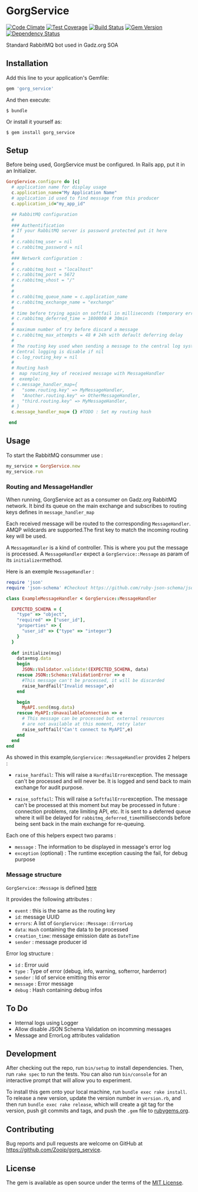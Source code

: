 # GorgService
[![Code Climate](https://codeclimate.com/github/Zooip/gorg_service/badges/gpa.svg)](https://codeclimate.com/github/Zooip/gorg_service) [![Test Coverage](https://codeclimate.com/github/Zooip/gorg_service/badges/coverage.svg)](https://codeclimate.com/github/Zooip/gorg_service/coverage) [![Build Status](https://travis-ci.org/Zooip/gorg_service.svg?branch=master)](https://travis-ci.org/Zooip/gorg_service) [![Gem Version](https://badge.fury.io/rb/gorg_service.svg)](https://badge.fury.io/rb/gorg_service) [![Dependency Status](https://gemnasium.com/badges/github.com/Zooip/gorg_service.svg)](https://gemnasium.com/github.com/Zooip/gorg_service)

Standard RabbitMQ bot used in Gadz.org SOA

## Installation

Add this line to your application's Gemfile:

```ruby
gem 'gorg_service'
```

And then execute:

    $ bundle

Or install it yourself as:

    $ gem install gorg_service

## Setup
  
  Before being used, GorgService must be configured. In Rails app, put it in an Initializer.

```ruby
GorgService.configure do |c|
  # application name for display usage
  c.application_name="My Application Name"
  # application id used to find message from this producer
  c.application_id="my_app_id"

  ## RabbitMQ configuration
  # 
  ### Authentification
  # If your RabbitMQ server is password protected put it here
  #
  # c.rabbitmq_user = nil
  # c.rabbitmq_password = nil
  #  
  ### Network configuration :
  #
  # c.rabbitmq_host = "localhost"
  # c.rabbitmq_port = 5672
  # c.rabbitmq_vhost = "/"
  #
  #
  # c.rabbitmq_queue_name = c.application_name
  # c.rabbitmq_exchange_name = "exchange"
  #
  # time before trying again on softfail in milliseconds (temporary error)
  # c.rabbitmq_deferred_time = 1800000 # 30min
  # 
  # maximum number of try before discard a message
  # c.rabbitmq_max_attempts = 48 # 24h with default deferring delay
  #
  # The routing key used when sending a message to the central log system (Hardfail or Warning)
  # Central logging is disable if nil
  # c.log_routing_key = nil
  #
  # Routing hash
  #  map routing_key of received message with MessageHandler 
  #  exemple:
  # c.message_handler_map={
  #   "some.routing.key" => MyMessageHandler,
  #   "Another.routing.key" => OtherMessageHandler,
  #   "third.routing.key" => MyMessageHandler,
  # }
  c.message_handler_map= {} #TODO : Set my routing hash

 end
```

## Usage

To start the RabbitMQ consummer use :
```ruby
my_service = GorgService.new
my_service.run
```
### Routing and MessageHandler
When running, GorgService act as a consumer on Gadz.org RabbitMQ network.
It bind its queue on the main exchange and subscribes to routing keys defines in `message_handler_map`

Each received message will be routed to the corresponding `MessageHandler`. AMQP wildcards are supported.The first key to match the incoming routing key will be used.

A `MessageHandler` is a kind of controller. This is where you put the message is processed.
A `MessageHandler` expect a `GorgService::Message` as param of its `initializer`method.

Here is an exemple `MessageHandler` :
```ruby
require 'json'
require 'json-schema' #Checkout https://github.com/ruby-json-schema/json-schema

class ExampleMessageHandler < GorgService::MessageHandler

  EXPECTED_SCHEMA = {
    "type" => "object",
    "required" => ["user_id"],
    "properties" => {
      "user_id" => {"type" => "integer"}
    }
  }
  
  def initialize(msg)
    data=msg.data
    begin
      JSON::Validator.validate!(EXPECTED_SCHEMA, data)
    rescue JSON::Schema::ValidationError => e
      #This message can't be processed, it will be discarded
      raise_hardfail("Invalid message",e)
    end

    begin
      MyAPI.send(msg.data)
    rescue MyAPI::UnavailableConnection => e
      # This message can be processed but external resources
      # are not available at this moment, retry later
      raise_softfail("Can't connect to MyAPI",e)
    end
  end
end
```

As showed in this example,`GorgService::MessageHandler` provides 2 helpers :

 - `raise_hardfail`: This will raise a `HardfailError`exception. The message can't be processed and will never be. It is logged and send back to main exchange for audit purpose.

 - `raise_softfail`: This will raise a `SoftfailError`exception. The message can't be processed at this moment but may be processed in future : connection problems, rate limiting API, etc. It is sent to a deferred queue where it will be delayed for `rabbitmq_deferred_time`millisecconds before being sent back in the main exchange for re-queuing.

Each one of this helpers expect two params :

 - `message` : The information to be displayed in message's error log
 - `exception` (optional) : The runtime exception causing the fail, for debug purpose

### Message structure
`GorgService::Message` is defined [here](https://github.com/Zooip/gorg_service/blob/master/lib/gorg_service/message.rb)

It provides the following attributes :

 - `event` : this is the same as the routing key
 - `id`: message UUID
 - `errors`: A list of `GorgService::Message::ErrorLog`
 - `data`: `Hash` containing the data to be processed
 - `creation_time`: message emission date as `DateTime`
 - `sender` : message producer id


Error log structure :

 - `id` : Error uuid
 - `type` : Type of error (debug, info, warning, softerror, harderror)
 - `sender` : Id of service emitting this error
 - `message` : Error message
 - `debug` : Hash containing debug infos

## To Do

 - Internal logs using Logger
 - Allow disable JSON Schema Validation on incomming messages
 - Message and ErrorLog attributes validation

## Development

After checking out the repo, run `bin/setup` to install dependencies. Then, run `rake spec` to run the tests. You can also run `bin/console` for an interactive prompt that will allow you to experiment.

To install this gem onto your local machine, run `bundle exec rake install`. To release a new version, update the version number in `version.rb`, and then run `bundle exec rake release`, which will create a git tag for the version, push git commits and tags, and push the `.gem` file to [rubygems.org](https://rubygems.org).

## Contributing

Bug reports and pull requests are welcome on GitHub at https://github.com/Zooip/gorg_service.


## License

The gem is available as open source under the terms of the [MIT License](http://opensource.org/licenses/MIT).

